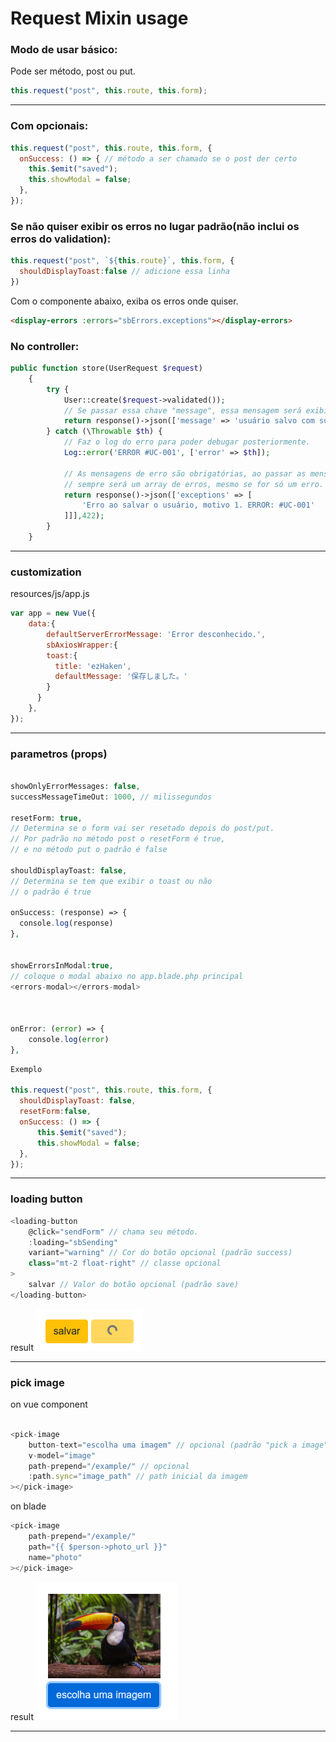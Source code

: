 # Request Mixin usage


### Modo de usar básico:

Pode ser método, post ou put.

```js
this.request("post", this.route, this.form);
```

---

### Com opcionais:

```js
this.request("post", this.route, this.form, {
  onSuccess: () => { // método a ser chamado se o post der certo
    this.$emit("saved");
    this.showModal = false;
  },
});
```

### Se não quiser exibir os erros no lugar padrão(não inclui os erros do validation):

```js
this.request("post", `${this.route}`, this.form, {
  shouldDisplayToast:false // adicione essa linha
})
```

Com o componente abaixo, exiba os erros onde quiser.

```html
<display-errors :errors="sbErrors.exceptions"></display-errors>
```

### No controller:

```php
public function store(UserRequest $request)
    {
        try {
            User::create($request->validated());
            // Se passar essa chave "message", essa mensagem será exibida automaticamente no Vue, sa não, será exibida uma mensagem padrão
            return response()->json(['message' => 'usuário salvo com sucesso.']); // mensagem customizada (opcional)
        } catch (\Throwable $th) {
            // Faz o log do erro para poder debugar posteriormente.
            Log::error('ERROR #UC-001', ['error' => $th]); 

            // As mensagens de erro são obrigatórias, ao passar as mensagens no formato abaixo, as mesmas serão exibidas automaticamente no Vue.
            // sempre será um array de erros, mesmo se for só um erro.
            return response()->json(['exceptions' => [
                'Erro ao salvar o usuário, motivo 1. ERROR: #UC-001'
            ]]],422);
        }
    }
```

---
### customization

resources/js/app.js

```js
var app = new Vue({
    data:{
        defaultServerErrorMessage: 'Error desconhecido.',
        sbAxiosWrapper:{
        toast:{
          title: 'ezHaken',
          defaultMessage: '保存しました。'
        }
      }
    },
});
```

---

### parametros (props)

```php

showOnlyErrorMessages: false,
successMessageTimeOut: 1000, // milissegundos

resetForm: true,
// Determina se o form vai ser resetado depois do post/put.
// Por padrão no método post o resetForm é true,
// e no método put o padrão é false

shouldDisplayToast: false,
// Determina se tem que exibir o toast ou não 
// o padrão é true

onSuccess: (response) => {
  console.log(response)
},


showErrorsInModal:true,
// coloque o modal abaixo no app.blade.php principal
<errors-modal></errors-modal>



onError: (error) => {
    console.log(error)
},

```

```js
Exemplo

this.request("post", this.route, this.form, {
  shouldDisplayToast: false,
  resetForm:false,
  onSuccess: () => {
      this.$emit("saved");
      this.showModal = false;
  },
});
```

---

### loading button

```js
<loading-button 
    @click="sendForm" // chama seu método.
    :loading="sbSending" 
    variant="warning" // Cor do botão opcional (padrão success)
    class="mt-2 float-right" // classe opcional
>
    salvar // Valor do botão opcional (padrão save)
</loading-button>
```

result
![alt text](img/warning-button.png)

---

### pick image 

on vue component

```js

<pick-image
    button-text="escolha uma imagem" // opcional (padrão "pick a image")
    v-model="image"
    path-prepend="/example/" // opcional
    :path.sync="image_path" // path inicial da imagem
></pick-image>
```

on blade

```js
<pick-image
    path-prepend="/example/"
    path="{{ $person->photo_url }}"
    name="photo"
></pick-image>
```

result
![alt text](img/tucano.png)

---

